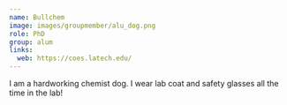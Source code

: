 ```yaml
---
name: Bullchem
image: images/groupmember/alu_dog.png
role: PhD
group: alum
links:
  web: https://coes.latech.edu/
---
```


I am a hardworking chemist dog. I wear lab coat and safety glasses all the time in the lab!
